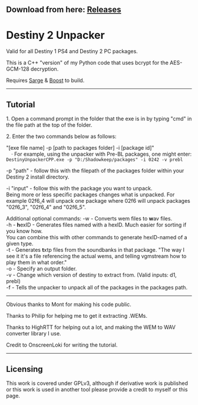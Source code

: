 ## Download from here: [Releases](https://github.com/nblockbuster/DestinyUnpackerCPP/releases/latest)

# Destiny 2 Unpacker

Valid for all Destiny 1 PS4 and Destiny 2 PC packages.

This is a C++ "version" of my Python code that uses bcrypt for the AES-GCM-128 decryption.

Requires [Sarge](https://github.com/MayaPosch/Sarge) & [Boost](https://www.boost.org/) to build.

-----
## Tutorial

1\. Open a command prompt in the folder that the exe is in by typing "cmd" in the file path at the top of the folder.

2\. Enter the two commands below as follows:

"\[exe file name] -p \[path to packages folder] -i \[package id]"  
 · For example, using the unpacker with Pre-BL packages, one might enter: `DestinyUnpackerCPP.exe -p "D:/Shadowkeep/packages" -i 0242 -v prebl`

-p "path" - follow this with the filepath of the packages folder within your Destiny 2 install directory.  

-i "input" - follow this with the package you want to unpack.  
Being more or less specific packages changes what is unpacked. For example 02f6_4 will unpack one package where 02f6 will unpack packages "02f6_3", "02f6_4" and "02f6_5".

Additional optional commands:
-w - Converts wem files to **w**av files.  
-h - **h**exID - Generates files named with a hexID. Much easier for sorting if you know how.  
You can combine this with other commands to generate hexID-named of a given type.  
-t - Generates **t**xtp files from the soundbanks in that package. "The way I see it it's a file referencing the actual wems, and telling vgmstream how to play them in what order."  
-o - Specify an output folder.  
-v - Change which version of destiny to extract from. (Valid inputs: d1, prebl)  
-f - Tells the unpacker to unpack all of the packages in the packages path.

-----

Obvious thanks to Mont for making his code public.

Thanks to Philip for helping me to get it extracting .WEMs.

Thanks to HighRTT for helping out a lot, and making the WEM to WAV converter library I use.  

Credit to OnscreenLoki for writing the tutorial.

-----

## Licensing

This work is covered under GPLv3, although if derivative work is published or this work is used in another tool please provide a credit to myself or this page.
